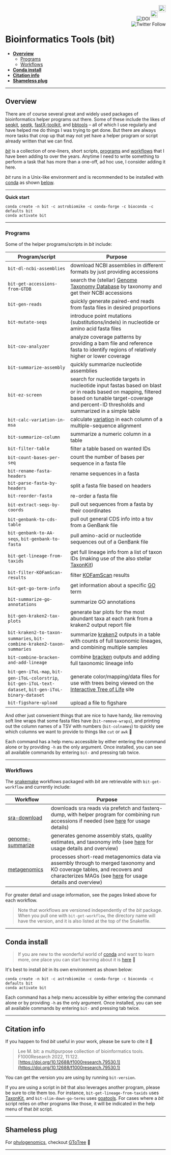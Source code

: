 <a href="https://github.com/AstrobioMike/bit#conda-install"><img align="right" alt="Conda installs" src="https://img.shields.io/badge/Conda%20installs-2,000+-blue" height="22"></a>
<br>
<a href="https://github.com/AstrobioMike/bit#citation-info"><img align="right" alt="Brief paper" src="https://img.shields.io/badge/Citation%20info-blue" height="22"></a>
<br>
<a href="https://zenodo.org/badge/latestdoi/59388885"><img align="right" src="https://zenodo.org/badge/59388885.svg" alt="DOI"></a>
<br>
<a href="https://twitter.com/AstrobioMike"><img align="right" alt="Twitter Follow" src="https://img.shields.io/twitter/follow/AstrobioMike?color=blue&style=social"></a>

# Bioinformatics Tools (bit)

* [**Overview**](#overview)
  * [Programs](#programs)
  * [Workflows](#workflows)
* [**Conda install**](#conda-install)
* [**Citation info**](#citation-info)
* [**Shameless plug**](#shameless-plug)

---

## Overview 
There are of course several great and widely used packages of bioinformatics helper programs out there. Some of these include the likes of [seqkit](https://github.com/shenwei356/seqkit), [seqtk](https://github.com/lh3/seqtk), [fastX-toolkit](http://hannonlab.cshl.edu/fastx_toolkit/), and [bbtools](https://jgi.doe.gov/data-and-tools/bbtools/) – all of which I use regularly and have helped me do things I was trying to get done. But there are always more tasks that crop up that may not yet have a helper program or script already written that we can find.  

[*bit*](https://doi.org/10.12688/f1000research.79530.1) is a collection of one-liners, short scripts, [programs](#programs) and [workflows](#workflows) that I have been adding to over the years. Anytime I need to write something to perform a task that has more than a one-off, ad hoc use, I consider adding it here. 

*bit* runs in a Unix-like environment and is recommended to be installed with [conda](https://conda.io/docs/) as shown [below](#conda-install).  

---
**Quick start**

```
conda create -n bit -c astrobiomike -c conda-forge -c bioconda -c defaults bit
conda activate bit
```

---

### Programs
Some of the helper programs/scripts in _bit_ include:

| Program/script | Purpose | 
| ------- | ------- |
| `bit-dl-ncbi-assemblies` | download NCBI assemblies in different formats by just providing accessions |  
| `bit-get-accessions-from-GTDB` | search the (stellar) [Genome Taxonomy Database](https://gtdb.ecogenomic.org/) by taxonomy and get their NCBI accessions |  
| `bit-gen-reads` | quickly generate paired-end reads from fasta files in desired proportions |  
| `bit-mutate-seqs` | introduce point mutations (substitutions/indels) in nucleotide or amino acid fasta files |  
| `bit-cov-analyzer` | analyze coverage patterns by providing a bam file and reference fasta to identify regions of relatively higher or lower coverage |  
| `bit-summarize-assembly` | quickly summarize nucleotide assemblies |  
| `bit-ez-screen` | search for nucleotide targets in nucleotide input fastas based on blast or in reads based on mapping, filtered based on tunable target-coverage and percent-ID thresholds and summarized in a simple table |  
| `bit-calc-variation-in-msa` | calculate [variation](http://scikit-bio.org/docs/0.5.3/generated/skbio.alignment.TabularMSA.conservation.html) in each column of a multiple-sequence alignment |  
| `bit-summarize-column` | summarize a numeric column in a table |  
| `bit-filter-table` | filter a table based on wanted IDs |  
| `bit-count-bases-per-seq` | count the number of bases per sequence in a fasta file |  
| `bit-rename-fasta-headers` | rename sequences in a fasta |  
| `bit-parse-fasta-by-headers` | split a fasta file based on headers |  
| `bit-reorder-fasta` | re-order a fasta file |  
| `bit-extract-seqs-by-coords` | pull out sequences from a fasta by their coordinates |  
| `bit-genbank-to-cds-table` | pull out general CDS info into a tsv from a GenBank file |  
| `bit-genbank-to-AA-seqs`, `bit-genbank-to-fasta` | pull amino-acid or nucleotide sequences out of a GenBank file |  
| `bit-get-lineage-from-taxids` | get full lineage info from a list of taxon IDs (making use of the also stellar [TaxonKit](https://bioinf.shenwei.me/taxonkit/)) |  
| `bit-filter-KOFamScan-results` | filter [KOFamScan](https://github.com/takaram/kofam_scan) results |  
| `bit-get-go-term-info` | get information about a specific [GO](http://geneontology.org/) term |  
| `bit-summarize-go-annotations` | summarize GO annotations |  
| `bit-gen-kraken2-tax-plots` | generate bar plots for the most abundant taxa at each rank from a kraken2 output report file |  
| `bit-kraken2-to-taxon-summaries`, `bit-combine-kraken2-taxon-summaries` | summarize [kraken2](https://github.com/DerrickWood/kraken2) outputs in a table with counts of full taxonomic lineages, and combining multiple samples |  
| `bit-combine-bracken-and-add-lineage` | combine [bracken](https://github.com/jenniferlu717/Bracken) outputs and adding full taxonomic lineage info |  
| `bit-gen-iToL-map`, `bit-gen-iToL-colorstrip`, `bit-gen-iToL-text-dataset`, `bit-gen-iToL-binary-dataset` | generate color/mapping/data files for use with trees being viewed on the [Interactive Tree of Life](https://itol.embl.de/) site |  
| `bit-figshare-upload` | upload a file to figshare |  

And other just convenient things that are nice to have handy, like removing soft line wraps that some fasta files have (`bit-remove-wraps`), and printing out the column names of a TSV with numbers (`bit-colnames`) to quickly see which columns we want to provide to things like `cut` or `awk` 🙂  

Each command has a help menu accessible by either entering the command alone or by providing `-h` as the only argument. Once installed, you can see all available commands by entering `bit-` and pressing tab twice.  

---

### Workflows
The [snakemake](https://snakemake.github.io/) workflows packaged with _bit_ are retrievable with `bit-get-workflow` and currently include:

| Workflow | Purpose |  
| ------- | ------- |  
| [sra-download](workflows/sra-download-wf) | downloads sra reads via prefetch and fasterq-dump, with helper program for combining run accessions if needed (see [here](workflows/sra-download-wf) for usage details) |  
| [genome-summarize](workflows/genome-summarize-wf) | generates genome assembly stats, quality estimates, and taxonomy info (see [here](workflows/genome-summarize-wf) for usage details and overview) |
| [metagenomics](workflows/metagenomics-wf) | processes short-read metagenomics data via assembly through to merged taxonomy and KO coverage tables, and recovers and characterizes MAGs (see [here](workflows/metagenomics-wf) for usage details and overview)

For greater detail and usage information, see the pages linked above for each workflow.

> Note that workflows are versioned independently of the _bit_ package. When you pull one with `bit-get-workflow`, the directory name will have the version, and it is also listed at the top of the Snakefile. 

---

## Conda install

> If you are new to the wonderful world of [conda](https://conda.io/docs/) and want to learn more, one place you can start learning about it is [here](https://astrobiomike.github.io/unix/conda-intro) 🙂  

It's best to install *bit* in its own environment as shown below:  

```
conda create -n bit -c astrobiomike -c conda-forge -c bioconda -c defaults bit
conda activate bit
```

Each command has a help menu accessible by either entering the command alone or by providing `-h` as the only argument. Once installed, you can see all available commands by entering `bit-` and pressing tab twice.

---

## Citation info
If you happen to find *bit* useful in your work, please be sure to cite it 🙂

> Lee M. bit: a multipurpose collection of bioinformatics tools. F1000Research 2022, 11:122. [https://doi.org/10.12688/f1000research.79530.1](https://doi.org/10.12688/f1000research.79530.1)

You can get the version you are using by running `bit-version`.  

If you are using a script in *bit* that also leverages another program, please be sure to cite them too. For instance, `bit-get-lineage-from-taxids` uses [TaxonKit](https://bioinf.shenwei.me/taxonkit/), and `bit-slim-down-go-terms` uses [goatools](https://github.com/tanghaibao/goatools). For cases where a *bit* script relies on other programs like those, it will be indicated in the help menu of that *bit* script.  

---

## Shameless plug
For [phylogenomics](https://astrobiomike.github.io/genomics/phylogenomics), checkout [GToTree](https://github.com/AstrobioMike/GToTree/wiki) 🙂  

---
